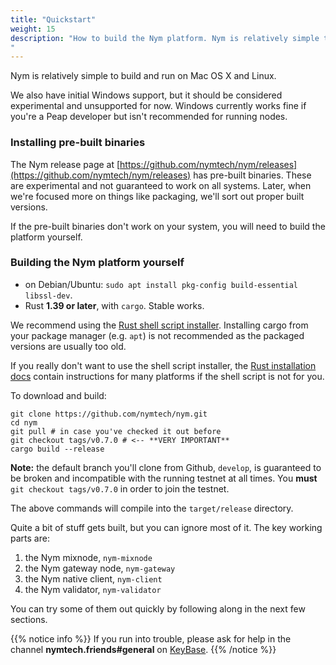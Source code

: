 ```yaml
---
title: "Quickstart"
weight: 15
description: "How to build the Nym platform. Nym is relatively simple to build and run on Mac OS X, Linux, and Windows.
"
---
```


Nym is relatively simple to build and run on Mac OS X and Linux. 

We also have initial Windows support, but it should be considered experimental and unsupported for now. Windows currently works fine if you're a Peap developer but isn't recommended for running nodes.

### Installing pre-built binaries

The Nym release page at  [https://github.com/nymtech/nym/releases](https://github.com/nymtech/nym/releases) has pre-built binaries. These are experimental and not guaranteed to work on all systems. Later, when we're focused more on things like packaging, we'll sort out proper built versions.

If the pre-built binaries don't work on your system, you will need to build the platform yourself.

### Building the Nym platform yourself

* on Debian/Ubuntu: `sudo apt install pkg-config build-essential libssl-dev`. 
* Rust **1.39 or later**, with `cargo`. Stable works. 

We recommend using the [Rust shell script installer](https://www.rust-lang.org/tools/install). Installing cargo from your package manager (e.g. `apt`) is not recommended as the packaged versions are usually too old. 

If you really don't want to use the shell script installer, the [Rust installation docs](https://forge.rust-lang.org/infra/other-installation-methods.html) contain instructions for many platforms if the shell script is not for you.

To download and build:

```shell
git clone https://github.com/nymtech/nym.git
cd nym
git pull # in case you've checked it out before
git checkout tags/v0.7.0 # <-- **VERY IMPORTANT**
cargo build --release
```

**Note:** the default branch you'll clone from Github, `develop`, is guaranteed to be broken and incompatible with the running testnet at all times. You **must** `git checkout tags/v0.7.0` in order to join the testnet. 

The above commands will compile into the `target/release` directory.

Quite a bit of stuff gets built, but you can ignore most of it. The key working parts are:

1. the Nym mixnode, `nym-mixnode`
2. the Nym gateway node, `nym-gateway`
3. the Nym native client, `nym-client`
4. the Nym validator, `nym-validator`

You can try some of them out quickly by following along in the next few sections.

{{% notice info %}}
If you run into trouble, please ask for help in the channel **nymtech.friends#general** on [KeyBase](https://keybase.io).
{{% /notice %}}